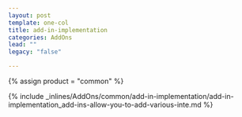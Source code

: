 ```yaml
---
layout: post
template: one-col
title: add-in-implementation
categories: AddOns
lead: ""
legacy: "false"

---
```

{% assign product = "common" %}

{% include _inlines/AddOns/common/add-in-implementation/add-in-implementation_add-ins-allow-you-to-add-various-inte.md %}
